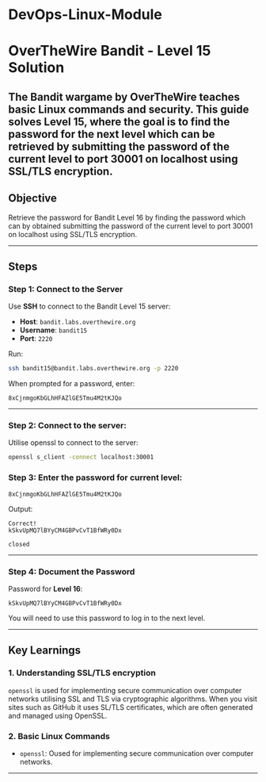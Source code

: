 # DevOps-Linux-Module

# OverTheWire Bandit - Level 15 Solution

The **Bandit** wargame by OverTheWire teaches basic Linux commands and security. This guide solves **Level 15**, where the goal is to find the password for the next level which can be retrieved by 
submitting the password of the current level to port 30001 on localhost using SSL/TLS encryption.
---

## Objective
Retrieve the password for Bandit Level 16 by finding the password which can by obtained submitting the password of the current level to port 30001 on localhost using SSL/TLS encryption.

---

## Steps

### Step 1: Connect to the Server
Use **SSH** to connect to the Bandit Level 15 server:
- **Host**: `bandit.labs.overthewire.org`
- **Username**: `bandit15`
- **Port**: `2220`

Run:
```bash
ssh bandit15@bandit.labs.overthewire.org -p 2220
```

When prompted for a password, enter:
```
8xCjnmgoKbGLhHFAZlGE5Tmu4M2tKJQo
```

---

### Step 2: Connect to the server:
Utilise openssl to connect to the server:
```bash
openssl s_client -connect localhost:30001
```

### Step 3: Enter the password for current level:
```
8xCjnmgoKbGLhHFAZlGE5Tmu4M2tKJQo
```

Output:
```
Correct!
kSkvUpMQ7lBYyCM4GBPvCvT1BfWRy0Dx

closed
```

---

### Step 4: Document the Password
Password for **Level 16**:
```
kSkvUpMQ7lBYyCM4GBPvCvT1BfWRy0Dx
```

You will need to use this password to log in to the next level.

---

## Key Learnings
### 1. **Understanding SSL/TLS encryption**
`openssl` is used for implementing secure communication over computer networks utilising SSL and TLS via cryptographic algorithms. When you visit sites such as GitHub it uses SL/TLS certificates, which are often generated and managed using OpenSSL.

### 2. **Basic Linux Commands**
- `openssl`: Oused for implementing secure communication over computer networks.

---
